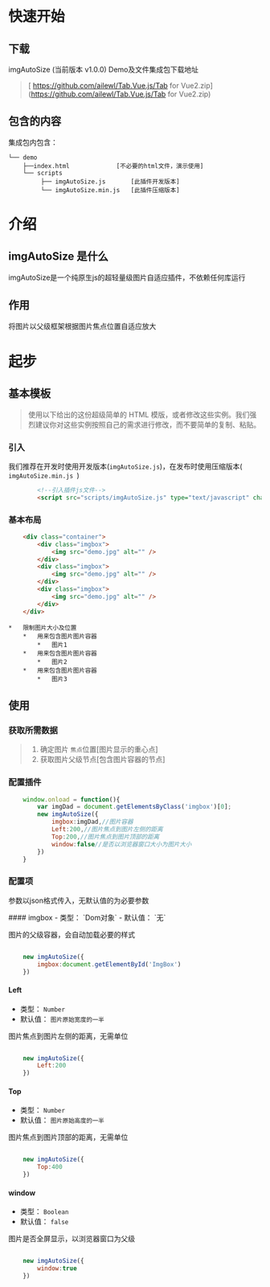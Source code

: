 # 快速开始

## 下载

imgAutoSize (当前版本 v1.0.0) Demo及文件集成包下载地址

> [ https://github.com/ailewl/Tab.Vue.js/Tab for Vue2.zip](https://github.com/ailewl/Tab.Vue.js/Tab for Vue2.zip)

## 包含的内容
集成包内包含：
```text
└── demo
    ├──index.html             [不必要的html文件，演示使用]
    └── scripts
         ├── imgAutoSize.js       [此插件开发版本]
         └── imgAutoSize.min.js   [此插件压缩版本]
```

# 介绍

## imgAutoSize 是什么

<p class="tip">
    imgAutoSize是一个纯原生js的超轻量级图片自适应插件，不依赖任何库运行
</p>

## 作用

<p class="warn">
    将图片以父级框架根据图片焦点位置自适应放大
</p>

# 起步

## 基本模板

>使用以下给出的这份超级简单的 HTML 模版，或者修改这些实例。我们强烈建议你对这些实例按照自己的需求进行修改，而不要简单的复制、粘贴。

###  引入

<p class="tip">
    我们推荐在开发时使用开发版本(<code>imgAutoSize.js</code>)，在发布时使用压缩版本(<code> imgAutoSize.min.js </code>)
</p>

```html
        <!--引入插件js文件-->
        <script src="scripts/imgAutoSize.js" type="text/javascript" charset="utf-8"></script>
```


### 基本布局

```html
    <div class="container">
        <div class="imgbox">
            <img src="demo.jpg" alt="" />
        </div>
        <div class="imgbox">
            <img src="demo.jpg" alt="" />
        </div>
        <div class="imgbox">
            <img src="demo.jpg" alt="" />
        </div>
    </div>
```
    *   限制图片大小及位置
        *   用来包含图片图片容器
            *   图片1
        *   用来包含图片图片容器
            *   图片2
        *   用来包含图片图片容器
            *   图片3

## 使用

### 获取所需数据

>   1. 确定图片 ``焦点``位置[图片显示的重心点]
>   2. 获取图片父级节点[包含图片容器的节点]

### 配置插件

```javascript
    window.onload = function(){
        var imgDad = document.getElementsByClass('imgbox')[0];
        new imgAutoSize({
            imgbox:imgDad,//图片容器
            Left:200,//图片焦点到图片左侧的距离
            Top:200,//图片焦点到图片顶部的距离
            window:false//是否以浏览器窗口大小为图片大小
        })
    }
```
### 配置项

<p class="tip">
    参数以json格式传入，无默认值的为必要参数
</p>
#### imgbox
- 类型： `Dom对象`
- 默认值： `无`

图片的父级容器，会自动加载必要的样式

```javascript

    new imgAutoSize({
        imgbox:document.getElementById('ImgBox')
    })

```

#### Left
- 类型： `Number`
- 默认值： `图片原始宽度的一半`

图片焦点到图片左侧的距离，无需单位

```javascript

    new imgAutoSize({
        Left:200
    })

```

#### Top
- 类型： `Number`
- 默认值： `图片原始高度的一半`

图片焦点到图片顶部的距离，无需单位

```javascript

    new imgAutoSize({
        Top:400
    })

```

#### window
- 类型： `Boolean`
- 默认值： `false`

图片是否全屏显示，以浏览器窗口为父级

```javascript

    new imgAutoSize({
        window:true
    })

```
